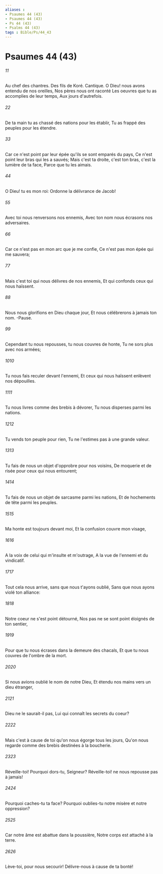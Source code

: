 ```yaml
---
aliases : 
- Psaumes 44 (43)
- Psaumes 44 (43)
- Ps 44 (43)
- Psalms 44 (43)
tags : Bible/Ps/44_43
---
```


# Psaumes 44 (43)

###### 11
Au chef des chantres. Des fils de Koré. Cantique. O Dieu! nous avons entendu de nos oreilles, Nos pères nous ont raconté Les oeuvres que tu as accomplies de leur temps, Aux jours d'autrefois.
###### 22
De ta main tu as chassé des nations pour les établir, Tu as frappé des peuples pour les étendre.
###### 33
Car ce n'est point par leur épée qu'ils se sont emparés du pays, Ce n'est point leur bras qui les a sauvés; Mais c'est ta droite, c'est ton bras, c'est la lumière de ta face, Parce que tu les aimais.
###### 44
O Dieu! tu es mon roi: Ordonne la délivrance de Jacob!
###### 55
Avec toi nous renversons nos ennemis, Avec ton nom nous écrasons nos adversaires.
###### 66
Car ce n'est pas en mon arc que je me confie, Ce n'est pas mon épée qui me sauvera;
###### 77
Mais c'est toi qui nous délivres de nos ennemis, Et qui confonds ceux qui nous haïssent.
###### 88
Nous nous glorifions en Dieu chaque jour, Et nous célébrerons à jamais ton nom. -Pause.
###### 99
Cependant tu nous repousses, tu nous couvres de honte, Tu ne sors plus avec nos armées;
###### 1010
Tu nous fais reculer devant l'ennemi, Et ceux qui nous haïssent enlèvent nos dépouilles.
###### 1111
Tu nous livres comme des brebis à dévorer, Tu nous disperses parmi les nations.
###### 1212
Tu vends ton peuple pour rien, Tu ne l'estimes pas à une grande valeur.
###### 1313
Tu fais de nous un objet d'opprobre pour nos voisins, De moquerie et de risée pour ceux qui nous entourent;
###### 1414
Tu fais de nous un objet de sarcasme parmi les nations, Et de hochements de tête parmi les peuples.
###### 1515
Ma honte est toujours devant moi, Et la confusion couvre mon visage,
###### 1616
A la voix de celui qui m'insulte et m'outrage, A la vue de l'ennemi et du vindicatif.
###### 1717
Tout cela nous arrive, sans que nous t'ayons oublié, Sans que nous ayons violé ton alliance:
###### 1818
Notre coeur ne s'est point détourné, Nos pas ne se sont point éloignés de ton sentier,
###### 1919
Pour que tu nous écrases dans la demeure des chacals, Et que tu nous couvres de l'ombre de la mort.
###### 2020
Si nous avions oublié le nom de notre Dieu, Et étendu nos mains vers un dieu étranger,
###### 2121
Dieu ne le saurait-il pas, Lui qui connaît les secrets du coeur?
###### 2222
Mais c'est à cause de toi qu'on nous égorge tous les jours, Qu'on nous regarde comme des brebis destinées à la boucherie.
###### 2323
Réveille-toi! Pourquoi dors-tu, Seigneur? Réveille-toi! ne nous repousse pas à jamais!
###### 2424
Pourquoi caches-tu ta face? Pourquoi oublies-tu notre misère et notre oppression?
###### 2525
Car notre âme est abattue dans la poussière, Notre corps est attaché à la terre.
###### 2626
Lève-toi, pour nous secourir! Délivre-nous à cause de ta bonté!
